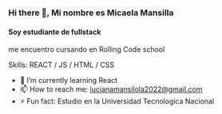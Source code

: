 
### Hi there 👋, Mi nombre es Micaela Mansilla
#### Soy estudiante de fullstack
me encuentro cursando en Rolling Code school

Skills:   REACT / JS / HTML / CSS

- 🌱 I’m currently learning React 
- 📫 How to reach me: lucianamansilola2022@gmail.com 
- ⚡ Fun fact: Estudio en la Universidad Tecnologica Nacional  




